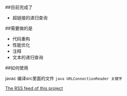 ##目前完成了

- 超链接的递归查询

##需要做的是

- 代码重构
- 性能优化
- 注释
- 文本的递归查询

##如何使用

javac 编译src里面的文件
`java URLConnectionReader 关键字`

[The RSS feed of this project](http://githubtags.higgsboson.tk/github/ceclinux/cecCraw.atom)
